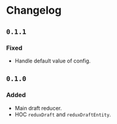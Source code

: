 # Changelog

## `0.1.1`

### Fixed

- Handle default value of config.

## `0.1.0`

### Added

- Main draft reducer.
- HOC `reduxDraft` and `reduxDraftEntity`.
